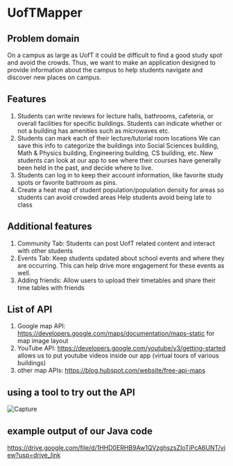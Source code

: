 # UofTMapper

## Problem domain
On a campus as large as UofT it could be difficult to find a good study spot and avoid the crowds. Thus, we want to make an application designed to provide information about the campus to help students navigate and discover new places on campus. 

## Features
1. Students can write reviews for lecture halls, bathrooms, cafeteria, or overall facilities for specific buildings. Students can indicate whether or not a building has amenities such as microwaves etc.
2. Students can mark each of their lecture/tutorial room locations
   We can save this info to categorize the buildings into Social Sciences building, Math & Physics building, Engineering building, CS building, etc.
   New students can look at our app to see where their courses have generally been held in the past, and decide where to live.
3. Students can log in to keep their account information, like favorite study spots or favorite bathroom as pins.
4. Create a heat map of student population/population density for areas so students can avoid crowded areas
   Help students avoid being late to class
   
## Additional features
1. Community Tab: Students can post UofT related content and interact with other students
2. Events Tab: Keep students updated about school events and where they are occurring. This can help drive more engagement for these events as well.
3. Adding friends: Allow users to upload their timetables and share their time tables with friends

## List of API
1. Google map API: https://developers.google.com/maps/documentation/maps-static
   for map image layout
2. YouTube API: https://developers.google.com/youtube/v3/getting-started
   allows us to put youtube videos inside our app (virtual tours of various buildings)
3. other map APIs: https://blog.hubspot.com/website/free-api-maps

## using a tool to try out the API
![Capture](https://github.com/TheWeeWum/UofTMapper/assets/87148396/93bcd715-b6a7-4759-9f28-d3e92bcdeaad)

## example output of our Java code
https://drive.google.com/file/d/1HHD0ERHB9Aw1QVzghszsZIoTiPcA6UNT/view?usp=drive_link
